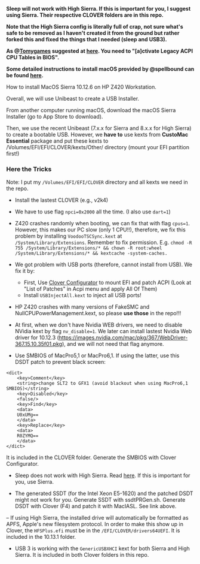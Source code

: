**Sleep will not work with High Sierra. If this is important for you, I suggest using Sierra. Their respective CLOVER folders are in this repo.**

**Note that the High Sierra config is literally full of crap, not sure what's safe to be removed as I haven't created it from the ground but rather forked this and fixed the things that I needed (sleep and USB3).**

**As @[Tomygames](https://github.com/Tomygames) suggested at [here](https://github.com/NTT123/Hackintosh-HP-Z420-MacOS-High-Sierra-10.13/issues/5#issuecomment-368083010). You need to "[a]ctivate Legacy ACPI CPU Tables in BIOS".**

**Some detailed instructions to install macOS provided by @spellbound can be found [here](https://github.com/NTT123/Hackintosh-HP-Z420-MacOS-High-Sierra-10.13/issues/5#issuecomment-399620392).** 

How to install MacOS Sierra 10.12.6 on HP Z420 Workstation.

Overall, we will use Unibeast to create a USB Installer.

From another computer running macOS, download the macOS Sierra Installer (go to App Store to download).

Then, we use the recent Unibeast (7.x.x for Sierra and 8.x.x for High Sierra) to create a bootable USB. However, we **have to** use kexts from **CustoMac Essential** package and put these kexts to /Volumes/EFI/EFI/CLOVER/kexts/Other/ directory (mount your EFI partition first!)

### Here the Tricks 

Note: I put my `/Volumes/EFI/EFI/CLOVER` directory and all kexts we need in the repo.

- Install the lastest CLOVER (e.g., v2k4)

- We have to use flag `npci=0x2000` all the time.  (I also use `dart=1`)

- Z420 crashes randomly when booting, we can fix that with flag `cpus=1`. However, this makes our PC slow (only 1 CPU!!), therefore, we fix this problem by installing `VoodooTSCSync.kext` at `/System/Library/Extensions`. Remember to fix permission. E.g.
`chmod -R 755 /System/Library/Extensions/* && chown -R root:wheel /System/Library/Extensions/* && kextcache -system-caches.`

- We got problem with USB ports (therefore, cannot install from USB). We fix it by:
  + First, Use [Clover Configurator](https://mackie100projects.altervista.org/download-clover-configurator/) to mount EFI and patch ACPI (Look at "List of Patches" in Acpi menu and apply All Of Them)
  + Install `USBInjectAll.kext` to inject all USB ports!

- HP Z420 crashes with many versions of FakeSMC and NullCPUPowerManagement.kext, so please **use those** in the repo!!!

- At first, when we don't have Nvidia WEB drivers, we need to disable NVidia kext by flag `nv_disable=1`. We later can install lastest Nvidia Web driver for 10.12.3
(https://images.nvidia.com/mac/pkg/367/WebDriver-367.15.10.35f01.pkg), and we will not need that flag anymore.

- Use SMBIOS of MacPro5,1 or MacPro6,1. If using the latter, use this DSDT patch to prevent black screen:
```
<dict>
	<key>Comment</key>
	<string>change SLT2 to GFX1 (avoid blackout when using MacPro6,1 SMBIOS)</string>
	<key>Disabled</key>
	<false/>
	<key>Find</key>
	<data>
	U0xUMg==
	</data>
	<key>Replace</key>
	<data>
	R0ZYMQ==
	</data>
</dict>
```
It is included in the CLOVER folder. Generate the SMBIOS with Clover Configurator.

- Sleep does not work with High Sierra. Read [here](https://www.tonymacx86.com/threads/hp-z420-first-attempt.211479/page-3). If this is important for you, use Sierra.

- The generated SSDT (for the Intel Xeon E5-1620) and the patched DSDT might not work for you. Generate SSDT with ssdtPRGen.sh. Generate DSDT with Clover (F4) and patch it with MacIASL. See link above.

– If using High Sierra, the installed drive will automatically be formatted as APFS, Apple's new filesystem protocol. In order to make this show up in Clover, the `HFSPlus.efi` must be in the `/EFI/CLOVER/drivers64UEFI`. It is included in the 10.13.1 folder.

- USB 3 is working with the `GenericUSBXHCI` kext for both Sierra and High Sierra. It is included in both Clover folders in this repo.